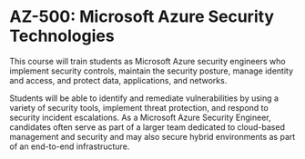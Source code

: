 # AZ-500: Microsoft Azure Security Technologies

This course will train students as Microsoft Azure security engineers who implement security controls, maintain the security posture, manage identity and access, and protect data, applications, and networks.

Students will be able to identify and remediate vulnerabilities by using a variety of security tools, implement threat protection, and respond to security incident escalations. As a Microsoft Azure Security Engineer, candidates often serve as part of a larger team dedicated to cloud-based management and security and may also secure hybrid environments as part of an end-to-end infrastructure.

